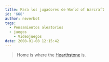 ```yaml
---
title: Para los jugadores de World of Warcraft
id: '668'
author: neverbot
tags:
  - Pensamientos aleatorios
  - juegos
    - Videojuegos
date: 2008-01-08 12:15:42
---
```


> Home is where the [Hearthstone](http://wow.allakhazam.com/db/item.html?witem=6948) is.